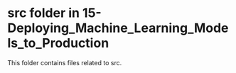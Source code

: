 # src folder in 15-Deploying_Machine_Learning_Models_to_Production
This folder contains files related to src.
